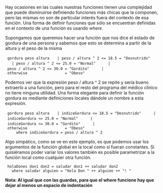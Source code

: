 Hay ocasiones en las cuales nuestras funciones tienen una complejidad que puede disminuirse definiendo funciones más chicas que la componen, pero las mismas no son de particular interés fuera del contexto de esa función. Una forma de definir funciones que sólo se encuentran definidas en el contexto de una función es usando *where*.

Supongamos que queremos hacer una función que nos dice el estado de gordura de una persona y sabemos que esto se determina a partir de la altura y el peso de la misma

` gordura peso altura`
`   | peso / altura ^ 2 <= 18.5 = "Desnutrido"  `
`   | peso / altura ^ 2 <= 25.0 = "Normal"  `
`   | peso / altura ^ 2 <= 30.0 = "Gordito"  `
`   | otherwise                 = "Obeso"  `

Podemos ver que la expresión peso / altura ^ 2 se repite y sería bueno extraerlo a una función, pero para el resto del programa del médico clínico no tiene ninguna utilidad. Una forma elegante para definir la función gordura es mediante definiciones locales dándole un nombre a esta expresión.

` gordura peso altura`
`   | indiceGordura <= 18.5 = "Desnutrido"  `
`   | indiceGordura <= 25.0 = "Normal"  `
`   | indiceGordura <= 30.0 = "Gordito"  `
`   | otherwise                 = "Obeso"  `
`     where indiceGordura = peso / altura ^ 2`

Algo simpático, como se ve en este ejemplo, es que podemos usar los argumentos de la función global en la local como si fueran constantes. Si quisiéramos poder variar los valores también es posible parametrizar a la función local como cualquier otra función.

` holaDones don1 don2 = saludar don1 ++ saludar don2`
`   where saludar alguien = "Hola Don " ++ alguien ++ "! "`

**Nota: Al igual que con las guardas, para que el where funcione hay que dejar al menos un espacio de indentación**
